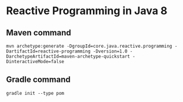 # Reactive Programming in Java 8

## Maven command
```
mvn archetype:generate -DgroupId=core.java.reactive.programming -DartifactId=reactive-programming -Dversion=1.0 -DarchetypeArtifactId=maven-archetype-quickstart -DinteractiveMode=false
```

## Gradle command
```
gradle init --type pom
```